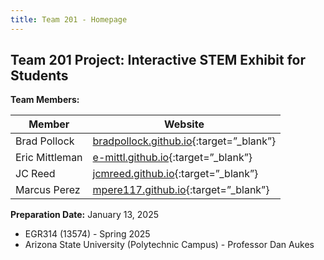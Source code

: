 ```yaml
---
title: Team 201 - Homepage
---
```


## Team 201 Project: Interactive STEM Exhibit for Students

**Team Members:**

| Member | Website |
|--------|---------|
| Brad Pollock | [bradpollock.github.io](https://bradpollock.github.io){:target=”_blank”} |
| Eric Mittleman | [e-mittl.github.io](https://e-mittl.github.io){:target=”_blank”} |
| JC Reed | [jcmreed.github.io](https://jcmreed.github.io){:target=”_blank”} |
| Marcus Perez | [mpere117.github.io](https://mpere117.github.io/mpere11701.github.io){:target=”_blank”} |

**Preparation Date:** January 13, 2025

- EGR314 (13574)  -  Spring 2025
- Arizona State University (Polytechnic Campus)  -  Professor Dan Aukes

